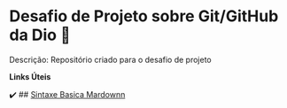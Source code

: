 # Desafio de Projeto sobre Git/GitHub da Dio :notebook_with_decorative_cover:
Descrição: Repositório criado para o desafio de projeto

**Links Úteis**

:heavy_check_mark: ## [Sintaxe Basica Mardownn](https://www.markdownguide.org/basic-syntax/)
